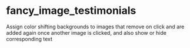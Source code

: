 # fancy_image_testimonials
Assign color shifting backgrounds to images that remove on click and are added again once another image is clicked, and also show or hide corresponding text
